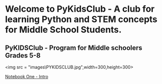 
# Welcome to PyKidsClub - A club for learning Python and STEM concepts for Middle School Students.
## PyKIDSClub - Program for Middle schoolers Grades 5-8
<img src = "images\PYKIDSCLUB.jpg",width=300,height=300>


[Notebook One - Intro](https://github.com/pykidsclub/hello-world/blob/master/My%20First%20Notebook%20App%20-%20SWAROOP%20YALLA.ipynb)

